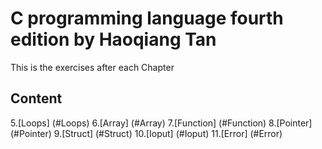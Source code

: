 # C programming language fourth edition by Haoqiang Tan
This is the exercises after each Chapter
## Content
5.[Loops] (#Loops)
6.[Array] (#Array)
7.[Function] (#Function)
8.[Pointer] (#Pointer)
9.[Struct] (#Struct)
10.[Ioput] (#Ioput)
11.[Error] (#Error)
